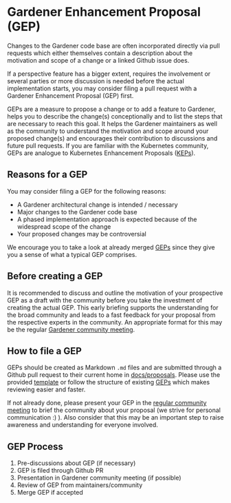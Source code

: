 # Gardener Enhancement Proposal (GEP)

Changes to the Gardener code base are often incorporated directly via pull requests which either themselves contain a description about the motivation and scope of a change or a linked Github issue does.

If a perspective feature has a bigger extent, requires the involvement or several parties or more discussion is needed before the actual implementation starts, you may consider filing a pull request with a Gardener Enhancement Proposal (GEP) first.

GEPs are a measure to propose a change or to add a feature to Gardener, helps you to describe the change(s) conceptionally and to list the steps that are necessary to reach this goal. It helps the Gardener maintainers as well as the community to understand the motivation and scope around your proposed change(s) and encourages their contribution to discussions and future pull requests. If you are familiar with the Kubernetes community, GEPs are analogue to Kubernetes Enhancement Proposals ([KEPs]( https://github.com/kubernetes/enhancements/tree/master/keps
)).

## Reasons for a GEP

You may consider filing a GEP for the following reasons:
-	A Gardener architectural change is intended / necessary
-	Major changes to the Gardener code base
-	A phased implementation approach is expected because of the widespread scope of the change
-	Your proposed changes may be controversial

We encourage you to take a look at already merged [GEPs]( https://github.com/gardener/gardener/tree/master/docs/proposals) since they give you a sense of what a typical GEP comprises.

## Before creating a GEP

It is recommended to discuss and outline the motivation of your prospective GEP as a draft with the community before you take the investment of creating the actual GEP. This early briefing supports the understanding for the broad community and leads to a fast feedback for your proposal from the respective experts in the community.
An appropriate format for this may be the regular [Gardener community meeting]( https://github.com/gardener/documentation/blob/master/CONTRIBUTING.md#weekly-meeting
).

## How to file a GEP

GEPs should be created as Markdown `.md` files and are submitted through a Github pull request to their current home in [docs/proposals](https://github.com/gardener/gardener/tree/master/docs/proposals). Please use the provided [template](./00-template.md) or follow the structure of existing [GEPs]( https://github.com/gardener/gardener/tree/master/docs/proposals) which makes reviewing easier and faster.

If not already done, please present your GEP in the [regular community meeting]( https://github.com/gardener/documentation/blob/master/CONTRIBUTING.md#weekly-meeting) to brief the community about your proposal (we strive for personal communication :) ). Also consider that this may be an important step to raise awareness and understanding for everyone involved.

## GEP Process

1.	Pre-discussions about GEP (if necessary)
2.	GEP is filed through Github PR
3.	Presentation in Gardener community meeting (if possible)
4.	Review of GEP from maintainers/community
5.	Merge GEP if accepted